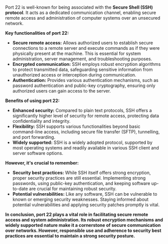 Port 22 is well-known for being associated with the **Secure Shell (SSH) protocol**. It acts as a dedicated communication channel, enabling secure remote access and administration of computer systems over an unsecured network.

**Key functionalities of port 22:**

- **Secure remote access:** Allows authorized users to establish secure connections to a remote server and execute commands as if they were physically present at the machine. This is essential for system administration, server management, and troubleshooting purposes.
- **Encrypted communication:** SSH employs robust encryption algorithms to protect transmitted data, safeguarding sensitive information from unauthorized access or interception during communication.
- **Authentication:** Provides various authentication mechanisms, such as password authentication and public-key cryptography, ensuring only authorized users can gain access to the server.

**Benefits of using port 22:**

- **Enhanced security:** Compared to plain text protocols, SSH offers a significantly higher level of security for remote access, protecting data confidentiality and integrity.
- **Flexibility:** SSH supports various functionalities beyond basic command-line access, including secure file transfer (SFTP), tunnelling, and port forwarding.
- **Widely supported:** SSH is a widely adopted protocol, supported by most operating systems and readily available in various SSH client and server software options.

**However, it's crucial to remember:**

- **Security best practices:** While SSH itself offers strong encryption, proper security practices are still essential. Implementing strong passwords, using public-key authentication, and keeping software up-to-date are crucial for maintaining robust security.
- **Potential vulnerabilities:** Like any software, SSH can be vulnerable to known or emerging security weaknesses. Staying informed about potential vulnerabilities and applying security patches promptly is vital.

**In conclusion, port 22 plays a vital role in facilitating secure remote access and system administration. Its robust encryption mechanisms and widely supported nature make it a cornerstone of secure communication over networks. However, responsible use and adherence to security best practices are essential to maintain a strong security posture.**
